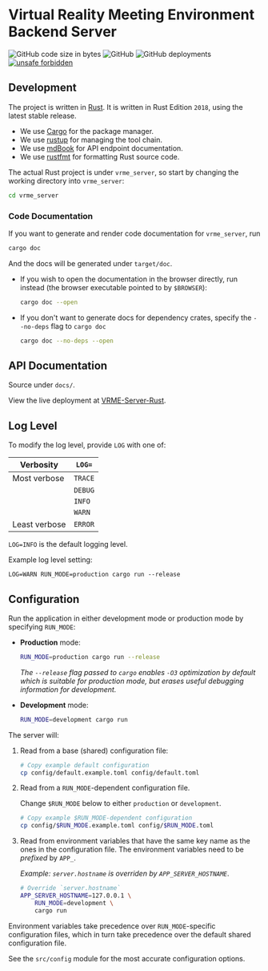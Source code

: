 # Virtual Reality Meeting Environment Backend Server

![GitHub code size in bytes](https://img.shields.io/github/languages/code-size/jieyouxu/VRME-Server-Rust?logo=GitHub&style=flat-square)
![GitHub](https://img.shields.io/github/license/jieyouxu/VRME-Server-Rust?style=flat-square)
![GitHub deployments](https://img.shields.io/github/deployments/jieyouxu/VRME-Server-Rust/github-pages?label=documentation%20deployment&logo=GitHub&style=flat-square)
[![unsafe forbidden](https://img.shields.io/badge/unsafe-forbidden-success.svg?style=flat-square)](https://github.com/rust-secure-code/safety-dance/)

## Development

The project is written in [Rust](https://github.com/rust-lang/rust). It is
written in Rust Edition `2018`, using the latest stable release.

- We use [Cargo](https://github.com/rust-lang/cargo/) for the package manager.
- We use [rustup](https://github.com/rust-lang/rustup/) for managing the tool
  chain.
- We use [mdBook](https://github.com/rust-lang/mdBook) for API endpoint
  documentation.
- We use [rustfmt](https://github.com/rust-lang/rustfmt) for formatting Rust
  source code.

The actual Rust project is under `vrme_server`, so start by changing the working
directory into `vrme_server`:

```bash
cd vrme_server
```

### Code Documentation

If you want to generate and render code documentation for `vrme_server`, run

```bash
cargo doc
```

And the docs will be generated under `target/doc`.

- If you wish to open the documentation in the browser directly, run instead
  (the browser executable pointed to by `$BROWSER`):

   ```bash
   cargo doc --open
   ```

- If you don't want to generate docs for dependency crates, specify the
  `--no-deps` flag to `cargo doc`

   ```bash
   cargo doc --no-deps --open
   ```

## API Documentation

Source under `docs/`.

View the live deployment at
[VRME-Server-Rust](https://jieyouxu.github.io/VRME-Server-Rust/).

## Log Level

To modify the log level, provide `LOG` with one of:

| Verbosity     | `LOG=`  |
|---------------|---------|
| Most verbose  | `TRACE` |
|               | `DEBUG` |
|               | `INFO`  |
|               | `WARN`  |
| Least verbose | `ERROR` |

`LOG=INFO` is the default logging level.

Example log level setting:

```
LOG=WARN RUN_MODE=production cargo run --release
```

## Configuration

Run the application in either development mode or production mode by specifying
`RUN_MODE`:

- **Production** mode:

    ```bash
    RUN_MODE=production cargo run --release
    ```

    *The `--release` flag passed to `cargo` enables `-O3` optimization by
    default which is suitable for production mode, but erases useful debugging
    information for development.*

- **Development** mode:

    ```bash
    RUN_MODE=development cargo run
    ```

The server will:

1. Read from a base (shared) configuration file:

    ```bash
    # Copy example default configuration
    cp config/default.example.toml config/default.toml
    ```

2. Read from a `RUN_MODE`-dependent configuration file.

    Change `$RUN_MODE` below to either `production` or `development`.

    ```bash
    # Copy example $RUN_MODE-dependent configuration
    cp config/$RUN_MODE.example.toml config/$RUN_MODE.toml
    ```

3. Read from environment variables that have the same key name as the ones in
   the configuration file. The environment variables need to be *prefixed* by
   `APP_`.

   *Example: `server.hostname` is overriden by `APP_SERVER_HOSTNAME`*.

   ```bash
   # Override `server.hostname`
   APP_SERVER_HOSTNAME=127.0.0.1 \
       RUN_MODE=development \
       cargo run
   ```

Environment variables take precedence over `RUN_MODE`-specific configuration
files, which in turn take precedence over the default shared configuration
file.

See the `src/config` module for the most accurate configuration options.
